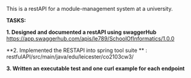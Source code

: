 This is a restAPI for a module-management system at a university. 

**TASKS:**

**1. Designed and documented a restAPI using swaggerHub**
https://app.swaggerhub.com/apis/le789/SchoolOfInformatics/1.0.0

**2. Implemented the RESTAPI into spring tool suite ** : restfulAPI/src/main/java/edu/leicester/co2103cw3/

**3. Written an executable test and one curl example for each endpoint**

